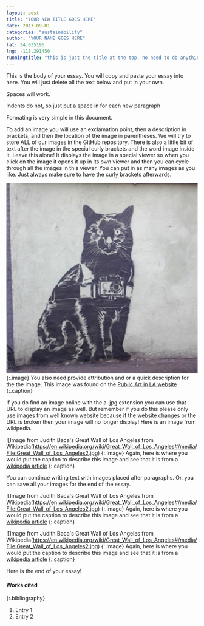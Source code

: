 ```yaml
---
layout: post
title: "YOUR NEW TITLE GOES HERE"
date: 2013-09-01
categories: "sustainability" 
author: "YOUR NAME GOES HERE"
lat: 34.035196
lng: -118.291450
runningtitle: "this is just the title at the top, no need to do anything here"
---
```

This is the body of your essay. You will copy and paste your essay into here. You will just delete all the text below and put in your own.

Spaces will work.

Indents do not, so just put a space in for each new paragraph.

Formating is very simple in this document. 

To add an image you will use an exclamation point, then a description in brackets, and then the location of the image in parentheses. We will try to store ALL of our images in the GitHub repository.  There is also a little bit of text after the image in the special curly brackets and the word image inside it. Leave this alone! It displays the image in a special viewer so when you click on the image it opens it up in its own viewer and then you can cycle through all the images in this viewer. You can put in as many images as you like. Just always make sure to have the curly brackets afterwards.

![You change this and put in your own Image title](images/example1.jpg)
   {:.image}
You also need provide attribution and or a quick description for the the image. This image was found on the [Public Art in LA website](http://www.publicartinla.com/LA_murals/Hollywood/cat_fairfax.html)
   {:.caption} 

If you do find an image online with the a .jpg extension you can use that URL to display an image as well. But remember if you do this please only use images from well known website because if the website changes or the URL is broken then your image will no longer display! Here is an image from wikipedia.

![Image from Judith Baca's Great Wall of Los Angeles from Wikipedia(https://en.wikipedia.org/wiki/Great_Wall_of_Los_Angeles#/media/File:Great_Wall_of_Los_Angeles2.jpg)
{:.image}
Again, here is where you would put the caption to describe this image and see that it is from a [wikipedia article](https://en.wikipedia.org/wiki/Great_Wall_of_Los_Angeles#/media/File:Great_Wall_of_Los_Angeles2.jpg)
{:.caption} 

You can continue writing text with images placed after paragraphs. Or, you can save all your images for the end of the essay.

![Image from Judith Baca's Great Wall of Los Angeles from Wikipedia(https://en.wikipedia.org/wiki/Great_Wall_of_Los_Angeles#/media/File:Great_Wall_of_Los_Angeles2.jpg)
{:.image}
Again, here is where you would put the caption to describe this image and see that it is from a [wikipedia article](https://en.wikipedia.org/wiki/Great_Wall_of_Los_Angeles#/media/File:Great_Wall_of_Los_Angeles2.jpg)
{:.caption} 

![Image from Judith Baca's Great Wall of Los Angeles from Wikipedia(https://en.wikipedia.org/wiki/Great_Wall_of_Los_Angeles#/media/File:Great_Wall_of_Los_Angeles2.jpg)
{:.image}
Again, here is where you would put the caption to describe this image and see that it is from a [wikipedia article](https://en.wikipedia.org/wiki/Great_Wall_of_Los_Angeles#/media/File:Great_Wall_of_Los_Angeles2.jpg)
{:.caption} 

Here is the end of your essay!

#### Works cited

{:.bibliography} 
1. Entry 1
2. Entry 2
